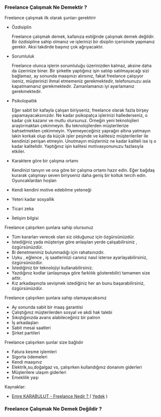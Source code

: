 ### Freelance Çalışmak Ne Demektir ? ###

Freelance çalışmak ilk olarak şunları gerektirir

* Özdisiplin

    Freelance çalışmak demek, kafanıza estiğinde çalışmak demek değildir. Bir özdisipline sahip olmanız ve işlerinizi bir
    disiplin içerisinde yapmanız gerekir. Aksi takdirde başınız çok ağrıyacaktır.

* Sorumluluk

    Freelance olunca işlerin sorumluluğu üzerinizden kalmaz, aksine daha da üzerinize biner. Bir şirkette yaptığınız işin
    satılıp satılmayacağı sizi bağlamaz, ay sonunda maaşınızı alırsınız, fakat freelance çalışıyor iseniz, müşterinizi
    ihmal etmemeniz gerekmektedir, telefonunuzu asla kapatmamanız gerekmektedir. Zamanlamanızı iyi ayarlamanız gerekmektedir.

* Psikolopatlık

    Eğer sabit bir kafayla çalışan biriyseniz, freelance olarak fazla birşey yapamayacaksınızdır. Ne kadar psikopatça
    işlerinizi hallederseniz, o kadar çok kazanır ve mutlu olursunuz. Örneğin yeni teknolojileri araştırmaktan çekinmeyin.
    Bu teknolojilerden müşterilerize bahsetmekten çekinmeyin. Yiyemeyeceğiniz yaprağın altına yatmayın lakin korkak olup da
    küçük işler peşinde ve kalitesiz müşterileriler ile kendinizi perişan etmeyin. Unutmayın müşteriniz ne kadar kaliteli
    ise iş o kadar kalitelidir. Yaptığınız işin kalitesi motivasyonunuzu fazlasıyla etkiler.

* Karaktere göre bir çalışma ortamı

    Kendinizi tanıyın ve ona göre bir çalışma ortamı hazır edin. Eğer bağdaş kurarak çalışmayı seven biriyseniz daha geniş
    bir koltuk tercih edin. Oyuncaklardan hoşlan

* Kendi kendini motive edebilme yeteneği
* Yeteri kadar sosyallik
* Ticari zeka
* İletişim bilgisi

Freelance çalışırken şunlara sahip olursunuz

* Tüm kararları verecek olan siz olduğunuz için özgürsünüzdür.
* İstediğiniz yada müşteriye göre anlaşılan yerde çalışabilirsiniz , özgürsünüzdür.
* Bi denetmeniniz bulunmadığı için rahatsınızdır.
* Uyku , eğlence , iş saatlerinizi canınız nasıl isterse ayarlayabilirsiniz, özgürsünüzdür.
* İstediğiniz bir teknolojiyi kullanabilirsiniz.
* Yazdığınız kodlar (anlaşmaya göre farklılık gösterebilir) tamamen size aittir.
* Kız arkadaşınızla sevişmek istediğiniz her an bunu başarabilirsiniz, özgürsünüzdür.

Freelance çalışırken şunlara sahip olamayacaksınız

* Ay sonunda sabit bir maaş garantisi
* Çalıştığınız müşterilerden sosyal ve akdi hak talebi
* Sıkıştığınızda avans alabileceğiniz bir patron
* İş arkadaşları
* Sabit mesai saatleri
* Şirket partileri

Freelance çalışırken şunlar size bağlıdır

* Fatura kesme işlemleri
* Sigorta ödemeleri
* Kendi maaşınız
* Elektrik,su,doğalgaz vs, çalışırken kullandığınız donanım giderleri
* Müşterilere ulaşım giderleri
* Emeklilik yaşı


Kaynaklar:

* [Emre KARABULUT - Freelance Nedir ? ](http://www.emrekarabulut.com/freelance-nedir-freelancer-kime-denir.html) ( [Yedek](https://github.com/theylmz/Freelancer/blob/master/Kaynaklar/Emre-KARABULUT-Freelance-Nedir.md) )


### Freelance Çalışmak Ne Demek Değildir ? ###

